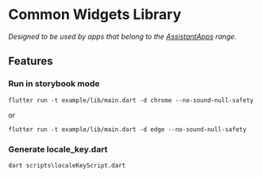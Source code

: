 # Common Widgets Library

_Designed to be used by apps that belong to the [AssistantApps](https://assistantapps.com) range._

## Features

### Run in storybook mode
```
flutter run -t example/lib/main.dart -d chrome --no-sound-null-safety
```
or
```
flutter run -t example/lib/main.dart -d edge --no-sound-null-safety
```

### Generate locale_key.dart
```
dart scripts\localeKeyScript.dart
```
